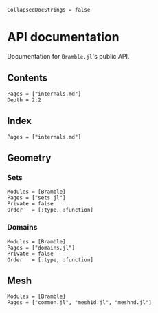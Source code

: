 ```@meta
CollapsedDocStrings = false
```

# API documentation
Documentation for `Bramble.jl`'s public API.

## Contents

```@contents
Pages = ["internals.md"]
Depth = 2:2
```

## Index

```@index
Pages = ["internals.md"]
```

## Geometry

### Sets 
```@autodocs
Modules = [Bramble]
Pages = ["sets.jl"]
Private = false
Order   = [:type, :function]
```

### Domains
```@autodocs
Modules = [Bramble]
Pages = ["domains.jl"]
Private = false
Order   = [:type, :function]
```


## Mesh
```@autodocs
Modules = [Bramble]
Pages = ["common.jl", "mesh1d.jl", "meshnd.jl"]
```